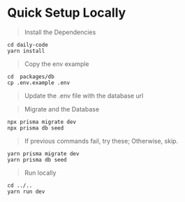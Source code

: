# Quick Setup Locally

> Install the Dependencies

```
cd daily-code
yarn install
```

> Copy the env example

```
cd  packages/db
cp .env.example .env
```

> Update the .env file with the database url

> Migrate and the Database

```
npx prisma migrate dev
npx prisma db seed
```

> If previous commands fail, try these; Otherwise, skip.

```
yarn prisma migrate dev
yarn prisma db seed
```

> Run locally

```
cd ../..
yarn run dev
```
